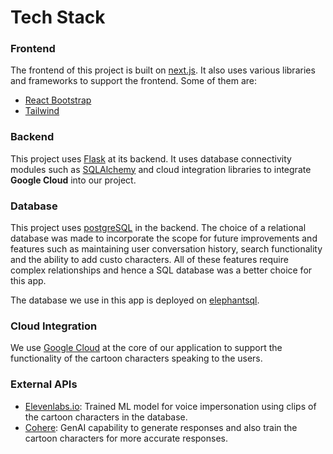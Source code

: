 # Tech Stack

### Frontend

The frontend of this project is built on [next.js](https://nextjs.org). It also uses various libraries and frameworks to support the frontend. Some of them are:

- [React Bootstrap](https://react-bootstrap.netlify.app)
- [Tailwind](https://tailwindcss.com)

### Backend

This project uses [Flask](https://flask.palletsprojects.com/en/3.0.x/) at its backend. It uses database connectivity modules such as [SQLAlchemy](https://www.sqlalchemy.org) and cloud integration libraries to integrate **Google Cloud** into our project.

### Database

This project uses [postgreSQL](https://www.postgresql.org) in the backend. The choice of a relational database was made to incorporate the scope for future improvements and features such as maintaining user conversation history, search functionality and the ability to add custo characters. All of these features require complex relationships and hence a SQL database was a better choice for this app.

The database we use in this app is deployed on [elephantsql](https://www.elephantsql.com).

### Cloud Integration

We use [Google Cloud](https://cloud.google.com/gcp?utm_source=google&utm_medium=cpc&utm_campaign=na-CA-all-en-dr-bkws-all-all-trial-e-dr-1707554&utm_content=text-ad-none-any-DEV_c-CRE_665735450633-ADGP_Hybrid+%7C+BKWS+-+EXA+%7C+Txt_Google+Cloud-KWID_43700077224548586-aud-2232802565252:kwd-6458750523&utm_term=KW_google+cloud-ST_google+cloud&gad_source=1&gclid=CjwKCAiAk9itBhASEiwA1my_667Y9V7o4Qcev_GcrUShqVAUNZrBZGNTPUEMSHH80SAJWQOqUn7vsxoCD-MQAvD_BwE&gclsrc=aw.ds&hl=en) at the core of our application to support the functionality of the cartoon characters speaking to the users.

### External APIs

- [Elevenlabs.io](https://elevenlabs.io): Trained ML model for voice impersonation using clips of the cartoon characters in the database.
- [Cohere](https://cohere.com): GenAI capability to generate responses and also train the cartoon characters for more accurate responses.
